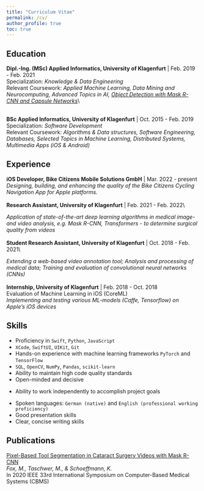 ```yaml
---
title: "Curriculum Vitae"
permalink: /cv/
author_profile: true
toc: true
---
```

<!-- # Hello World -->
<!-- I am a machine learning research engineer with a strong interest in understanding general/artificial intelligence and human nature. I love spending time musing about ideas and possibilities, and I want to apply my problem-solving and technical skills to benefit other people and organizations. -->

## Education
<b>Dipl.-Ing. (MSc) Applied Informatics, University of Klagenfurt</b> | Feb. 2019 - Feb. 2021\
Specialization: <i>Knowledge & Data Engineering</i>\
Relevant Coursework: <i>Applied Machine Learning, Data Mining and Neurocomputing, Advanced Topics in AI, [Object Detection with Mask R-CNN and Capsule Networks](https://github.com/MarkusFox/residual-capsnet)</i>\
<!-- <iframe src="https://drive.google.com/file/d/1UM23Y5VIqS9wPzEMlFLqM0rwx9mTBgud/preview" width="640" height="480"></iframe> -->
\
<b>BSc Applied Informatics, University of Klagenfurt</b> | Oct. 2015 - Feb. 2019\
Specialization: <i>Software Development</i>\
Relevant Coursework: <i>Algorithms & Data structures, Software Engineering, Databases, Selected Topics in Machine Learning, Distributed Systems, Multimedia Apps (iOS & Android)</i>

## Experience
<b>iOS Developer, Bike Citizens Mobile Solutions GmbH</b> | Mar. 2022 - present\
<i>Designing, building, and enhancing the quality of the Bike Citizens Cycling Navigation App for Apple platforms.</i>\
\
<b>Research Assistant, University of Klagenfurt</b> | Feb. 2021 - Feb. 2022\
<!-- SQUASH - Surgical Quality Assessment in Gynecologic Laparoscopy\ -->
<i>Application of state-of-the-art deep learning algorithms in medical image- and video analysis, e.g. Mask R-CNN, Transformers - to determine surgical quality from videos</i>\
\
<b>Student Research Assistant, University of Klagenfurt</b> | Oct. 2018 - Feb. 2021\
<!-- OVID - Relevance Detection in Ophthalmic Surgery Videos with Deep Neural Networks\ -->
<i>Extending a web-based video annotation tool; Analysis and processing of medical data; Training and evaluation of convolutional neural networks (CNNs)</i>\
\
<b>Internship, University of Klagenfurt</b> | Feb. 2018 - Oct. 2018\
Evaluation of Machine Learning in iOS (CoreML)\
<i>Implementing and testing various ML-models (Caffe, Tensorflow) on Apple’s iOS devices</i>

## Skills
- Proficiency in `Swift`, `Python`, `JavaScript`
- `XCode`, `SwiftUI`, `UIKit`, `Git`
- Hands-on experience with machine learning frameworks `PyTorch` and `TensorFlow`
- `SQL`, `OpenCV`, `NumPy`, `Pandas`, `scikit-learn`
- Ability to maintain high code quality standards
- Open-minded and decisive
<!-- - Quick in absorbing new other programming language or technical tool  -->
- Ability to work independently to accomplish project goals
<!-- - Comfortable in communicating with management/colleagues -->
- Spoken languages: `German (native)` and `English (professional working proficiency)`
- Good presentation skills
- Clear, concise writing skills
<!-- - Ability to work effectively in a dynamic/team environment -->
<!-- - Hands-on experience in implementing computer vision and machine learning algorithms using -->
<!-- both toolkits and self-developed code -->

## Publications
[Pixel-Based Tool Segmentation in Cataract Surgery Videos with Mask R-CNN](https://ieeexplore.ieee.org/iel7/9169740/9182790/09183116.pdf)\
<i>Fox, M., Taschwer, M., & Schoeffmann, K.</i>\
In 2020 IEEE 33rd International Symposium on Computer-Based Medical Systems (CBMS)